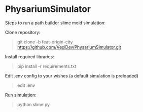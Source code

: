 # PhysariumSimulator

Steps to run a path builder slime mold simulation:

Clone repository:
> git clone -b feat-origin-city https://github.com/VexiDev/PhysariumSimulator.git

Install required libraries:
> pip install -r requirements.txt

Edit .env config to your wishes (a default simulation is preloaded)
> edit .env

Run simulation:
> python slime.py
